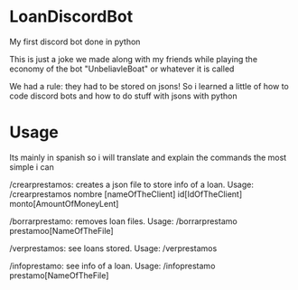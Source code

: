 # LoanDiscordBot
My first discord bot done in python

This is just a joke we made along with my friends while playing the economy of the bot "UnbeliavleBoat" or whatever it is called

We had a rule: they had to be stored on jsons! So i learned a little of how to code discord bots and how to do stuff with jsons with python

# Usage

Its mainly in spanish so i will translate and explain the commands the most simple i can

/crearprestamos: creates a json file to store info of a loan. Usage: /crearprestamos nombre [nameOfTheClient] id[IdOfTheClient] monto[AmountOfMoneyLent]

/borrarprestamo: removes loan files. Usage: /borrarprestamo prestamoo[NameOfTheFile]

/verprestamos: see loans stored. Usage: /verprestamos

/infoprestamo: see info of a loan. Usage: /infoprestamo prestamo[NameOfTheFile]

